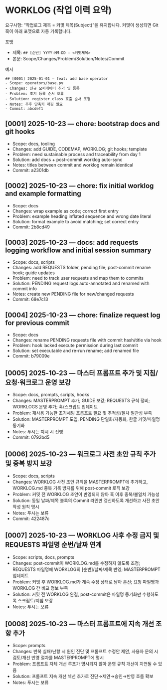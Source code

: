 # WORKLOG (작업 이력 요약)

요구사항: “작업로그 제목 = 커밋 제목(Subject)”을 유지합니다. 커밋이 생성되면 Git 훅이 아래 포맷으로 자동 기록합니다.

포맷
- 제목: `## [순번] YYYY-MM-DD — <커밋제목>`
- 본문: Scope/Changes/Problem/Solution/Notes/Commit

예시
```
## [0001] 2025-01-01 — feat: add base operator
- Scope: operators/base.py
- Changes: 신규 오퍼레이터 추가 및 등록
- Problem: 초기 등록 순서 오류
- Solution: register_class 호출 순서 조정
- Notes: 추후 단축키 매핑 필요
- Commit: abcdef1
```

## [0001] 2025-10-23 — chore: bootstrap docs and git hooks
- Scope: docs, tooling
- Changes: add GUIDE, CODEMAP, WORKLOG; git hooks; template
- Problem: need sustainable process and traceability from day 1
- Solution: add docs + post-commit worklog auto-sync
- Notes: titles between commit and worklog remain identical
- Commit: a2301db
## [0002] 2025-10-23 — chore: fix initial worklog and example formatting
- Scope: docs
- Changes: wrap example as code; correct first entry
- Problem: example heading inflated sequence and wrong date literal
- Solution: format example to avoid matching; set correct entry
- Commit: 2b8cd49

## [0003] 2025-10-23 — docs: add requests logging workflow and initial session summary
- Scope: docs, scripts
- Changes: add REQUESTS folder, pending file; post-commit rename hook; guide updates
- Problem: need to track user requests and map them to commits
- Solution: PENDING request logs auto-annotated and renamed with commit info
- Notes: create new PENDING file for new/changed requests
- Commit: 68e7c13

## [0004] 2025-10-23 — chore: finalize request log for previous commit
- Scope: docs
- Changes: rename PENDING requests file with commit hash/title via hook
- Problem: hook lacked execute permission during last commit
- Solution: set executable and re-run rename; add renamed file
- Commit: b79009e

## [0005] 2025-10-23 — 마스터 프롬프트 추가 및 지침/요청·워크로그 운영 보강
- Scope: docs, prompts, scripts, hooks
- Changes: MASTERPROMPT 추가; GUIDE 보강; REQUESTS 규칙 정비; WORKLOGS 운영 추가; 훅/스크립트 업데이트
- Problem: 재사용 가능한 초기세팅 프롬프트 필요 및 추적성/절차 일관성 부족
- Solution: MASTERPROMPT 도입, PENDING 단일화/자동화, 한글 커밋/파일명 동기화
- Notes: 푸시는 지시 시 진행
- Commit: 0792bd5

## [0006] 2025-10-23 — 워크로그 사전 초안 규칙 추가 및 중복 방지 보강
- Scope: docs, scripts
- Changes: WORKLOG 사전 초안 규칙을 MASTERPROMPT에 추가하고, WORKLOG.md 중복 기록 방지를 위해 post-commit 로직 보강
- Problem: 커밋 전 WORKLOG 초안이 반영되지 않아 훅 이후 중복/불일치 가능성
- Solution: 동일 날짜/제목 블록의 Commit 라인만 갱신하도록 개선하고 사전 초안 작성 원칙 명시
- Notes: 푸시는 보류
- Commit: 422487c

## [0007] 2025-10-23 — WORKLOG 사후 수정 금지 및 REQUESTS 파일명 순번/날짜 연계
- Scope: scripts, docs, prompts
- Changes: post-commit이 WORKLOG.md를 수정하지 않도록 조정; REQUESTS 파일명에 WORKLOG의 [순번]/날짜/제목 반영; MASTERPROMPT 업데이트
- Problem: 커밋 후 WORKLOG.md가 계속 수정 상태로 남아 혼선; 요청 파일명과 WORKLOG 간 비교 정보 부족
- Solution: 커밋 전 WORKLOG 완결, post-commit은 파일명 동기화만 수행하도록 스크립트/지침 보강
- Notes: 푸시는 보류

## [0008] 2025-10-23 — 마스터 프롬프트에 지속 개선 조항 추가
- Scope: prompts
- Changes: 반복 실패/난항 시 원인 진단 및 프롬프트 수정안 제안, 사용자 문의 시 검토/개선 반영 절차를 MASTERPROMPT에 명시
- Problem: 프롬프트 자체 개선 루프가 명시되지 않아 운영 규칙 개선이 지연될 수 있음
- Solution: 프롬프트 지속 개선 섹션 추가로 진단→제안→승인→반영 흐름 확보
- Notes: 푸시는 보류
